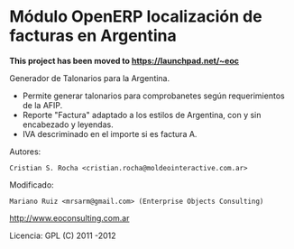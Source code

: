 Módulo OpenERP localización de facturas en Argentina
====================================================

**This project has been moved to https://launchpad.net/~eoc**

Generador de Talonarios para la Argentina.

 * Permite generar talonarios para comprobanetes según requerimientos de la AFIP.
 * Reporte "Factura" adaptado a los estilos de Argentina, con y sin encabezado y leyendas.
 * IVA descriminado en el importe si es factura A.

Autores:

    Cristian S. Rocha <cristian.rocha@moldeointeractive.com.ar>

Modificado:

    Mariano Ruiz <mrsarm@gmail.com> (Enterprise Objects Consulting)


http://www.eoconsulting.com.ar

Licencia: GPL
(C) 2011 -2012
